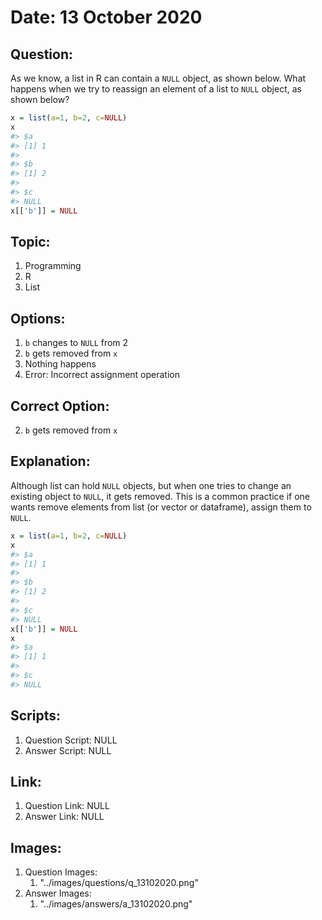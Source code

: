 # Date: 13 October 2020

## Question:
As we know, a list in R can contain a `NULL` object, as shown below. What happens when we try to reassign an element of a list to `NULL` object, as shown below?
``` r
x = list(a=1, b=2, c=NULL)
x
#> $a
#> [1] 1
#> 
#> $b
#> [1] 2
#> 
#> $c
#> NULL
x[['b']] = NULL
```

## Topic:
1. Programming
2. R
3. List

## Options:
1. `b` changes to `NULL` from 2
2. `b` gets removed from `x`
3. Nothing happens
4. Error: Incorrect assignment operation

## Correct Option:
2. `b` gets removed from `x`
 
## Explanation:
Although list can hold `NULL` objects, but when one tries to change an existing object to `NULL`, it gets removed. This is a common practice if one wants remove elements from list (or vector or dataframe), assign them to `NULL`.
``` r
x = list(a=1, b=2, c=NULL)
x
#> $a
#> [1] 1
#> 
#> $b
#> [1] 2
#> 
#> $c
#> NULL
x[['b']] = NULL
x
#> $a
#> [1] 1
#> 
#> $c
#> NULL
```
 
## Scripts:
1. Question Script: NULL
2. Answer Script: NULL

## Link:
1. Question Link: NULL
2. Answer Link: NULL

## Images:
1. Question Images:
   1. "../images/questions/q_13102020.png"
2. Answer Images:
   1. "../images/answers/a_13102020.png"
